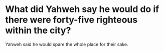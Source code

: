 # What did Yahweh say he would do if there were forty-five righteous within the city?

Yahweh said he would spare the whole place for their sake.
